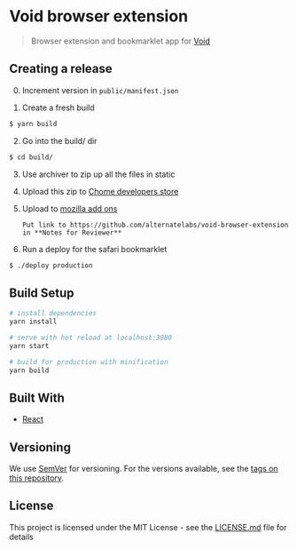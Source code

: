 # Void browser extension

> Browser extension and bookmarklet app for [Void](https://voidapp.co)

## Creating a release

0. Increment version in `public/manifest.json`

1. Create a fresh build

  ```bash
  $ yarn build
  ```

2. Go into the build/ dir

  ```bash
  $ cd build/
  ```

3. Use archiver to zip up all the files in static

4. Upload this zip to [Chome developers store](https://chrome.google.com/webstore/developer/edit/ibhdpomfalkdcjnmoicdjleclagcifnl)

5. Upload to [mozilla add ons](https://addons.mozilla.org/en-US/developers/addons)

    ```
    Put link to https://github.com/alternatelabs/void-browser-extension in **Notes for Reviewer**
    ```

6. Run a deploy for the safari bookmarklet

  ```bash
  $ ./deploy production
  ```

## Build Setup

```bash
# install dependencies
yarn install

# serve with hot reload at localhost:3080
yarn start

# build for production with minification
yarn build
```

## Built With

* [React](https://reactjs.org/)

## Versioning

We use [SemVer](http://semver.org/) for versioning. For the versions available, see the [tags on this repository](https://github.com/your/project/tags).

## License

This project is licensed under the MIT License - see the [LICENSE.md](LICENSE.md) file for details
